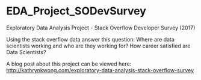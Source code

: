 # EDA_Project_SODevSurvey

Exploratory Data Analysis Project - Stack Overflow Developer Survey (2017)

Using the stack overflow data answer this question: 
Where are data scientists working and who are they working for? How career satisfied are Data Scientists?

A blog post about this project can be viewed here: http://kathrynkwong.com/exploratory-data-analysis-stack-overflow-survey
